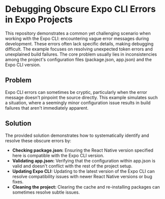 # Debugging Obscure Expo CLI Errors in Expo Projects

This repository demonstrates a common yet challenging scenario when working with the Expo CLI: encountering vague error messages during development.  These errors often lack specific details, making debugging difficult.  The example focuses on resolving unexpected token errors and unexplained build failures.  The core problem usually lies in inconsistencies among the project's configuration files (package.json, app.json) and the Expo CLI version.

## Problem

Expo CLI errors can sometimes be cryptic, particularly when the error message doesn't pinpoint the source directly. This example simulates such a situation, where a seemingly minor configuration issue results in build failures that aren't immediately apparent.

## Solution

The provided solution demonstrates how to systematically identify and resolve these obscure errors by:

* **Checking package.json:** Ensuring the React Native version specified here is compatible with the Expo CLI version.
* **Validating app.json:** Verifying that the configuration within app.json is valid and doesn't conflict with the rest of the project setup.
* **Updating Expo CLI:** Updating to the latest version of the Expo CLI can resolve compatibility issues with newer React Native versions or bug fixes.
* **Cleaning the project:** Clearing the cache and re-installing packages can sometimes resolve subtle issues.